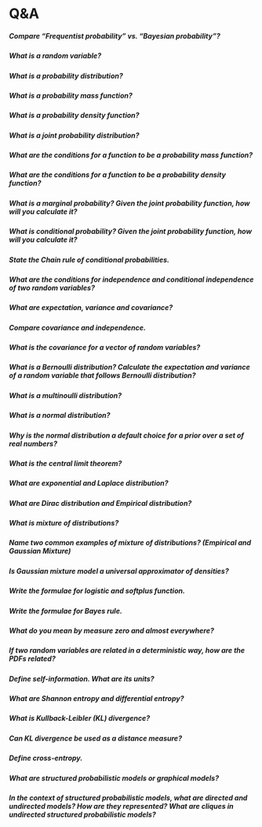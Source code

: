 # Q&A

##### Compare “Frequentist probability” vs. “Bayesian probability”?	
##### What is a random variable?	
##### What is a probability distribution?	
##### What is a probability mass function?	
##### What is a probability density function?	
##### What is a joint probability distribution?	
##### What are the conditions for a function to be a probability mass function?	
##### What are the conditions for a function to be a probability density function?	
##### What is a marginal probability? Given the joint probability function, how will you calculate it?	
##### What is conditional probability? Given the joint probability function, how will you calculate it?	
##### State the Chain rule of conditional probabilities.	
##### What are the conditions for independence and conditional independence of two random variables?	
##### What are expectation, variance and covariance?	
##### Compare covariance and independence.	
##### What is the covariance for a vector of random variables?	
##### What is a Bernoulli distribution? Calculate the expectation and variance of a random variable that follows Bernoulli distribution?	
##### What is a multinoulli distribution?	
##### What is a normal distribution?	
##### Why is the normal distribution a default choice for a prior over a set of real numbers?	
##### What is the central limit theorem?	
##### What are exponential and Laplace distribution?	
##### What are Dirac distribution and Empirical distribution?	
##### What is mixture of distributions?	
##### Name two common examples of mixture of distributions? (Empirical and Gaussian Mixture)	
##### Is Gaussian mixture model a universal approximator of densities?	
##### Write the formulae for logistic and softplus function.	
##### Write the formulae for Bayes rule.	
##### What do you mean by measure zero and almost everywhere?	
##### If two random variables are related in a deterministic way, how are the PDFs related?	
##### Define self-information. What are its units?	
##### What are Shannon entropy and differential entropy?	
##### What is Kullback-Leibler (KL) divergence?	
##### Can KL divergence be used as a distance measure?	
##### Define cross-entropy.	
##### What are structured probabilistic models or graphical models?	
##### In the context of structured probabilistic models, what are directed and undirected models? How are they represented? What are cliques in undirected structured probabilistic models?	

